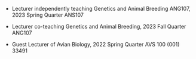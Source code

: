  
-	Lecturer independently teaching Genetics and Animal Breeding ANG107, 2023 Spring Quarter ANS107
  
-	Lecturer co-teaching Genetics and Animal Breeding, 2023 Fall Quarter ANG107
  
-	Guest Lecturer of Avian Biology, 2022 Spring Quarter AVS 100 (001) 33491
